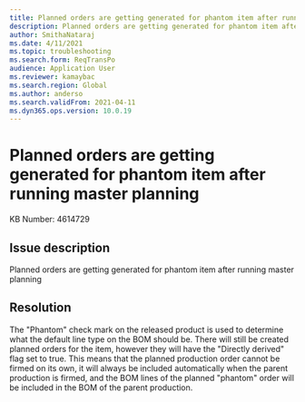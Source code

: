 ```yaml
---
title: Planned orders are getting generated for phantom item after running master planning
description: Planned orders are getting generated for phantom item after running master planning
author: SmithaNataraj
ms.date: 4/11/2021
ms.topic: troubleshooting
ms.search.form: ReqTransPo
audience: Application User
ms.reviewer: kamaybac
ms.search.region: Global
ms.author: anderso
ms.search.validFrom: 2021-04-11
ms.dyn365.ops.version: 10.0.19
---
```


# Planned orders are getting generated for phantom item after running master planning

KB Number: 4614729

## Issue description

Planned orders are getting generated for phantom item after running master planning

## Resolution

The "Phantom" check mark on the released product is used to determine what the default line type on the BOM should be. There will still be created planned orders for the item, however they will have the "Directly derived" flag set to true. This means that the planned production order cannot be firmed on its own, it will always be included automatically when the parent production is firmed, and the BOM lines of the planned "phantom" order will be included in the BOM of the parent production.  
